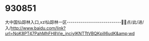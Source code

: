 # 930851
大中国仙踪林入口,xzl仙踪林一区----------------------------🤕🤕点/此/进/入/http://www.baidu.com/link?url=NoK8PT47PahMhFH8Vie_jnciyIKNTTtVBQKpill6udK&amp;wd
